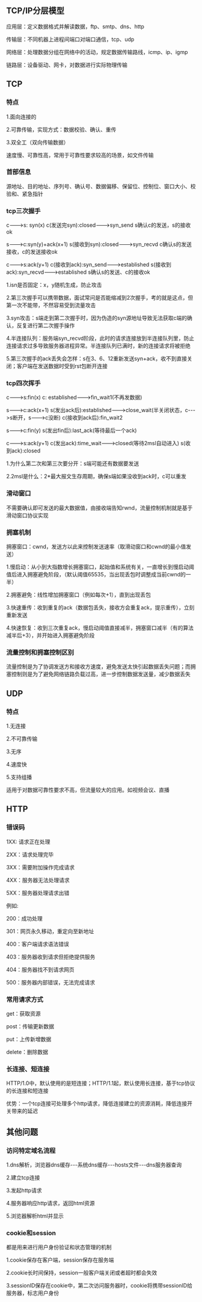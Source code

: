 ## TCP/IP分层模型

应用层：定义数据格式并解读数据，ftp、smtp、dns、http

传输层：不同机器上进程间端口对端口通信，tcp、udp

网络层：处理数据分组在网络中的活动，规定数据传输路线，icmp、ip、igmp

链路层：设备驱动、网卡，对数据进行实际物理传输

## TCP

### 特点

1.面向连接的

2.可靠传输，实现方式：数据校验、确认、重传

3.双全工（双向传输数据）

速度慢、可靠性高，常用于可靠性要求较高的场景，如文件传输

### 首部信息

源地址、目的地址、序列号、确认号、数据偏移、保留位、控制位、窗口大小、校验和、紧急指针

### tcp三次握手

c--->s: syn(x)                               c(发送完syn):closed--->syn_send                                                                                   s确认c的发送，s的接收ok

s--->c:syn(y)+ack(x+1)		    s(接收到syn):closed--->syn_recvd                                                                                   c确认s的发送接收，c的发送接收ok

c--->s:ack(y+1)                           c(接收到ack):syn_send--->established s(接收到ack):syn_recvd--->established              s确认s的发送、c的接收ok

1.isn是否固定：x，y随机生成，防止攻击

2.第三次握手可以携带数据，面试常问是否能缩减到2次握手，考的就是这点，但第一次不能带，不然容易受到流量攻击

3.syn攻击：s端走到第二次握手时，因为伪造的syn源地址导致无法获取c端的确认，反复进行第二次握手操作

4.半连接队列：服务端syn_recvd阶段，此时的请求连接放到半连接队列里，防止连接请求过多导致服务器进程异常。半连接队列已满时，新的连接请求将被拒绝

5.第三次握手的ack丢失会怎样：s在3、6、12重新发送syn+ack，收不到直接关闭；客户端在发送数据时受到rst包断开连接

### tcp四次挥手

c--->s:fin(x)                               c: established--->fin_wait1(不再发数据)

s--->c:ack(x+1)                         s(发出ack后):established--->close_wait(半关闭状态，c--->s断开，s--->c没断)     c(接收到ack后):fin_wait2

s--->c:fin(y)                               s(发出fin后):last_ack(等待最后一个ack)

c--->s:ack(y+1)                         c(发出ack):time_wait--->closed(等待2msl自动进入) s(收到ack):closed

1.为什么第二次和第三次要分开：s端可能还有数据要发送

2.2msl是什么：2*最大报文生存周期，确保s端如果没收到ack时，c可以重发

### 滑动窗口

不需要确认即可发送的最大数据值，由接收端告知rwnd，流量控制机制就是基于滑动窗口协议实现

### 拥塞机制

拥塞窗口：cwnd，发送方以此来控制发送速率（取滑动窗口和cwnd的最小值发送）

1.慢启动：从小到大指数增长拥塞窗口，起始值和系统有关，一直增长到慢启动阈值后进入拥塞避免阶段，（默认阈值65535，当出现丢包时调整成当前cwnd的一半）

2.拥塞避免：线性增加拥塞窗口（例如每次+1），直到出现丢包

3.快速重传：收到重复的ack（数据包丢失，接收方会重复ack，提示重传），立刻重新发送

4.快速恢复：收到三次重复ack，慢启动阈值直接减半，拥塞窗口减半（有的算法减半后+3），并开始进入拥塞避免阶段

### 流量控制和拥塞控制区别
流量控制是为了协调发送方和接收方速度，避免发送太快引起数据丢失问题；而拥塞控制则是为了避免网络链路负载过高，进一步控制数据发送量，减少数据丢失

## UDP

### 特点

1.无连接

2.不可靠传输

3.无序

4.速度快

5.支持组播

适用于对数据可靠性要求不高，但流量较大的应用。如视频会议、直播

## HTTP

### 错误码

1XX:   请求正在处理

2XX：请求处理完毕

3XX：需要附加操作完成请求

4XX：服务器无法处理请求

5XX：服务器处理请求出错

例如:

200：成功处理

301：网页永久移动，重定向至新地址

400：客户端请求语法错误

403：服务器收到请求但拒绝提供服务

404：服务器找不到请求网页

500：服务器内部错误，无法完成请求

### 常用请求方式

get：获取资源

post：传输更新数据

put：上传新增数据

delete：删除数据

### 长连接、短连接

HTTP/1.0中，默认使用的是短连接；HTTP/1.1起，默认使用长连接，基于tcp协议的长连接和短连接

优势：一个tcp连接可处理多个http请求，降低连接建立的资源消耗，降低连接开关带来的延迟

## 其他问题

### 访问特定域名流程

1.dns解析，浏览器dns缓存---系统dns缓存---hosts文件---dns服务器查询

2.建立tcp连接

3.发起http请求

4.服务器响应http请求，返回html资源

5.浏览器解析html并显示

### cookie和session

都是用来进行用户身份验证和状态管理的机制

1.cookie保存在客户端，session保存在服务端

2.cookie长时间保持，session一般客户端关闭或者超时都会失效

3.sessionID保存在cookie中，第二次访问服务器时，cookie将携带sessionID给服务器，标志用户身份
